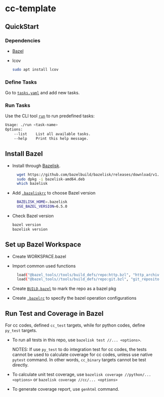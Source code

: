 # cc-template


## QuickStart

### Dependencies

- [Bazel](#install-bazel)
- lcov
  
  ```bash
  sudo apt install lcov
  ```

### Define Tasks

Go to [`tasks.yaml`](./tasks.yaml) and add new tasks.

### Run Tasks

Use the CLI tool [`run`](run) to run predefined tasks:

```bash
Usage: ./run <task-name>
Options:
    --list    List all available tasks.
    --help    Print this help message.

```

## Install Bazel

- Install through [Bazelisk](https://github.com/bazelbuild/bazelisk/releases).
  
  ```bash
    wget https://github.com/bazelbuild/bazelisk/releases/download/v1.23.0/bazelisk-amd64.deb
    sudo dpkg -i bazelisk-amd64.deb
    which bazelisk
  ```

- Add [`.bazeliskrc`](.bazeliskrc) to choose Bazel version

  ```bash
    BAZELISK_HOME=.bazelisk
    USE_BAZEL_VERSION=6.5.0
  ```

- Check Bazel version
  
  ```bash
  bazel version
  bazelisk version
  ```

## Set up Bazel Workspace

- Create WORKSPACE.bazel
- Import common used functions
  
  ```bash
    load("@bazel_tools//tools/build_defs/repo:http.bzl", "http_archive")
    load("@bazel_tools//tools/build_defs/repo:git.bzl", "git_repository")
  ```

- Create [`BUILD.bazel`](BUILD.bazel) to mark the repo as a bazel pkg
- Create [`.bazelrc`](.bazelrc) to specify the bazel operation configurations

## Run Test and Coverage in Bazel

For cc codes, defined `cc_test` targets, while for python codes, define `py_test` targets.

- To run all tests in this repo, use `bazelisk test //... <options>`.

  NOTES: If use `py_test` to do integration test for cc codes, the tests cannot be used to calculate coverage for cc codes, unless use native `pytest` command. In other words, `cc_binary` targets cannot be test directly.

- To calculate unit test coverage, use `bazelisk coverage //python/... <options>` or `bazelisk coverage //cc/... <options>`

- To generate coverage report, use `genhtml` command.

